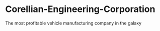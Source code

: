 # Corellian-Engineering-Corporation
The most profitable vehicle manufacturing company in the galaxy
